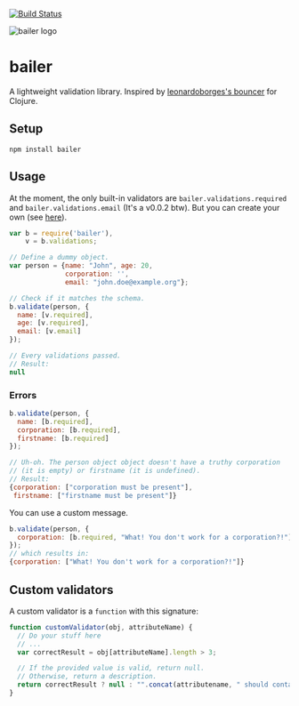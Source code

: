 [![Build Status](https://travis-ci.org/dgellow/bailer.svg?branch=master)](https://travis-ci.org/dgellow/bailer)

![bailer logo](http://i.imgur.com/xPfizN2.png)

# bailer

A lightweight validation library. Inspired by [leonardoborges's bouncer](https://github.com/leonardoborges/bouncer) for Clojure.

## Setup

```
npm install bailer
```

## Usage

At the moment, the only built-in validators are `bailer.validations.required` and `bailer.validations.email` (It's a v0.0.2 btw). But you can create your own (see [here](#custom-validators)).

```js
var b = require('bailer'),
    v = b.validations;

// Define a dummy object.
var person = {name: "John", age: 20,
              corporation: '',
              email: "john.doe@example.org"};

// Check if it matches the schema.
b.validate(person, {
  name: [v.required],
  age: [v.required],
  email: [v.email]
});

// Every validations passed.
// Result:
null
```

### Errors

```js
b.validate(person, {
  name: [b.required],
  corporation: [b.required],
  firstname: [b.required]
});

// Uh-oh. The person object object doesn't have a truthy corporation
// (it is empty) or firstname (it is undefined).
// Result:
{corporation: ["corporation must be present"],
 firstname: ["firstname must be present"]}
```


You can use a custom message.

```js
b.validate(person, {
  corporation: [b.required, "What! You don't work for a corporation?!"]
});
// which results in:
{corporation: ["What! You don't work for a corporation?!"]}
```

## Custom validators

A custom validator is a `function` with this signature:

```js
function customValidator(obj, attributeName) {
  // Do your stuff here
  // ...
  var correctResult = obj[attributeName].length > 3;

  // If the provided value is valid, return null.
  // Otherwise, return a description.
  return correctResult ? null : "".concat(attributename, " should contains at least 3 elements");
}
```
